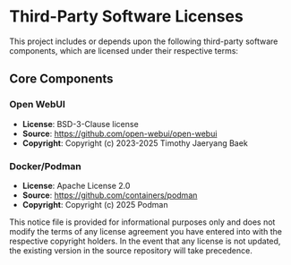 # Third-Party Software Licenses

This project includes or depends upon the following third-party software components,
which are licensed under their respective terms:

## Core Components

### Open WebUI

- **License**: BSD-3-Clause license
- **Source**: <https://github.com/open-webui/open-webui>
- **Copyright**: Copyright (c) 2023-2025 Timothy Jaeryang Baek

### Docker/Podman

- **License**: Apache License 2.0
- **Source**: <https://github.com/containers/podman>
- **Copyright**: Copyright (c) 2025 Podman

This notice file is provided for informational purposes only and does not modify the terms of any license agreement you have entered into with the respective copyright holders. In the event that any license is not updated, the existing version in the source repository will take precedence.
